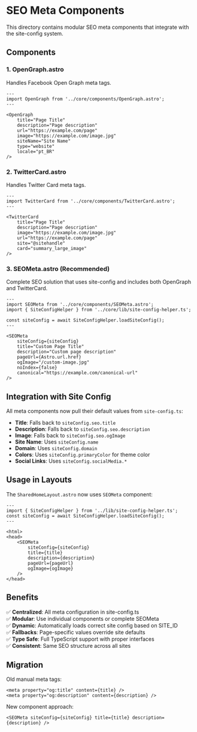 # SEO Meta Components

This directory contains modular SEO meta components that integrate with the site-config system.

## Components

### 1. **OpenGraph.astro**

Handles Facebook Open Graph meta tags.

```astro
---
import OpenGraph from '../core/components/OpenGraph.astro';
---

<OpenGraph 
    title="Page Title"
    description="Page description"
    url="https://example.com/page"
    image="https://example.com/image.jpg"
    siteName="Site Name"
    type="website"
    locale="pt_BR"
/>
```

### 2. **TwitterCard.astro**

Handles Twitter Card meta tags.

```astro
---
import TwitterCard from '../core/components/TwitterCard.astro';
---

<TwitterCard 
    title="Page Title"
    description="Page description"
    image="https://example.com/image.jpg"
    url="https://example.com/page"
    site="@sitehandle"
    card="summary_large_image"
/>
```

### 3. **SEOMeta.astro** (Recommended)

Complete SEO solution that uses site-config and includes both OpenGraph and TwitterCard.

```astro
---
import SEOMeta from '../core/components/SEOMeta.astro';
import { SiteConfigHelper } from '../core/lib/site-config-helper.ts';

const siteConfig = await SiteConfigHelper.loadSiteConfig();
---

<SEOMeta 
    siteConfig={siteConfig}
    title="Custom Page Title"
    description="Custom page description"
    pageUrl={Astro.url.href}
    ogImage="/custom-image.jpg"
    noIndex={false}
    canonical="https://example.com/canonical-url"
/>
```

## Integration with Site Config

All meta components now pull their default values from `site-config.ts`:

- **Title**: Falls back to `siteConfig.seo.title`
- **Description**: Falls back to `siteConfig.seo.description`
- **Image**: Falls back to `siteConfig.seo.ogImage`
- **Site Name**: Uses `siteConfig.name`
- **Domain**: Uses `siteConfig.domain`
- **Colors**: Uses `siteConfig.primaryColor` for theme color
- **Social Links**: Uses `siteConfig.socialMedia.*`

## Usage in Layouts

The `SharedHomeLayout.astro` now uses `SEOMeta` component:

```astro
---
import { SiteConfigHelper } from '../lib/site-config-helper.ts';
const siteConfig = await SiteConfigHelper.loadSiteConfig();
---

<html>
<head>
    <SEOMeta 
        siteConfig={siteConfig}
        title={title}
        description={description}
        pageUrl={pageUrl}
        ogImage={ogImage}
    />
</head>
```

## Benefits

✅ **Centralized**: All meta configuration in site-config.ts  
✅ **Modular**: Use individual components or complete SEOMeta  
✅ **Dynamic**: Automatically loads correct site config based on SITE_ID  
✅ **Fallbacks**: Page-specific values override site defaults  
✅ **Type Safe**: Full TypeScript support with proper interfaces  
✅ **Consistent**: Same SEO structure across all sites  

## Migration

Old manual meta tags:

```astro
<meta property="og:title" content={title} />
<meta property="og:description" content={description} />
```

New component approach:

```astro
<SEOMeta siteConfig={siteConfig} title={title} description={description} />
```
